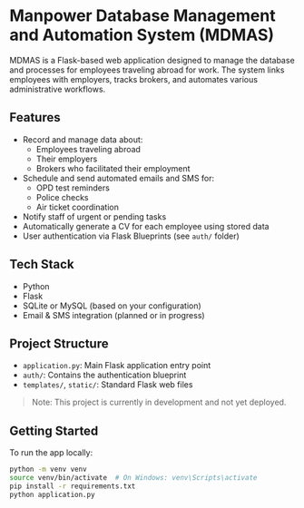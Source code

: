 # Manpower Database Management and Automation System (MDMAS)

MDMAS is a Flask-based web application designed to manage the database and processes for employees traveling abroad for work. The system links employees with employers, tracks brokers, and automates various administrative workflows.

## Features

- Record and manage data about:
  - Employees traveling abroad
  - Their employers
  - Brokers who facilitated their employment
- Schedule and send automated emails and SMS for:
  - OPD test reminders
  - Police checks
  - Air ticket coordination
- Notify staff of urgent or pending tasks
- Automatically generate a CV for each employee using stored data
- User authentication via Flask Blueprints (see `auth/` folder)

## Tech Stack

- Python
- Flask
- SQLite or MySQL (based on your configuration)
- Email & SMS integration (planned or in progress)

## Project Structure

- `application.py`: Main Flask application entry point
- `auth/`: Contains the authentication blueprint
- `templates/`, `static/`: Standard Flask web files

> Note: This project is currently in development and not yet deployed.

## Getting Started

To run the app locally:

```bash
python -m venv venv
source venv/bin/activate  # On Windows: venv\Scripts\activate
pip install -r requirements.txt
python application.py
